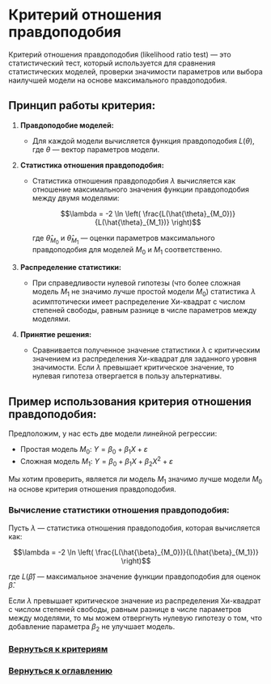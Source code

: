 # Критерий отношения правдоподобия

Критерий отношения правдоподобия (likelihood ratio test) — это статистический тест, который используется для сравнения статистических моделей, проверки значимости параметров или выбора наилучшей модели на основе максимального правдоподобия.

## Принцип работы критерия:

1. **Правдоподобие моделей:**
   - Для каждой модели вычисляется функция правдоподобия $L(\theta)$, где $\theta$ — вектор параметров модели.

2. **Статистика отношения правдоподобия:**
   - Статистика отношения правдоподобия $\lambda$ вычисляется как отношение максимального значения функции правдоподобия между двумя моделями:
     
     $$\lambda = -2 \ln \left( \frac{L(\hat{\theta}_{M_0})}{L(\hat{\theta}_{M_1})} \right)$$
     
     где $\hat{\theta}_{M_0}$ и $\hat{\theta}_{M_1}$ — оценки параметров максимального правдоподобия для моделей $M_0$ и $M_1$ соответственно.

3. **Распределение статистики:**
   - При справедливости нулевой гипотезы (что более сложная модель $M_1$ не значимо лучше простой модели $M_0$) статистика $\lambda$ асимптотически имеет распределение Хи-квадрат с числом степеней свободы, равным разнице в числе параметров между моделями.

4. **Принятие решения:**
   - Сравнивается полученное значение статистики $\lambda$ с критическим значением из распределения Хи-квадрат для заданного уровня значимости. Если $\lambda$ превышает критическое значение, то нулевая гипотеза отвергается в пользу альтернативы.

## Пример использования критерия отношения правдоподобия:

Предположим, у нас есть две модели линейной регрессии:
- Простая модель $M_0$: $Y = \beta_0 + \beta_1 X + \varepsilon$
- Сложная модель $M_1$: $Y = \beta_0 + \beta_1 X + \beta_2 X^2 + \varepsilon$

Мы хотим проверить, является ли модель $M_1$ значимо лучше модели $M_0$ на основе критерия отношения правдоподобия.

### Вычисление статистики отношения правдоподобия:

Пусть $\lambda$ — статистика отношения правдоподобия, которая вычисляется как:

$$\lambda = -2 \ln \left( \frac{L(\hat{\beta}_{M_0})}{L(\hat{\beta}_{M_1})} \right)$$

где $L(\hat{\beta})$ — максимальное значение функции правдоподобия для оценок $\hat{\beta}$.

Если $\lambda$ превышает критическое значение из распределения Хи-квадрат с числом степеней свободы, равным разнице в числе параметров между моделями, то мы можем отвергнуть нулевую гипотезу о том, что добавление параметра $\beta_2$ не улучшает модель.

### [Вернуться к критериям](../Navigation_criteria.md)

### [Вернуться к оглавлению](../../README.md)